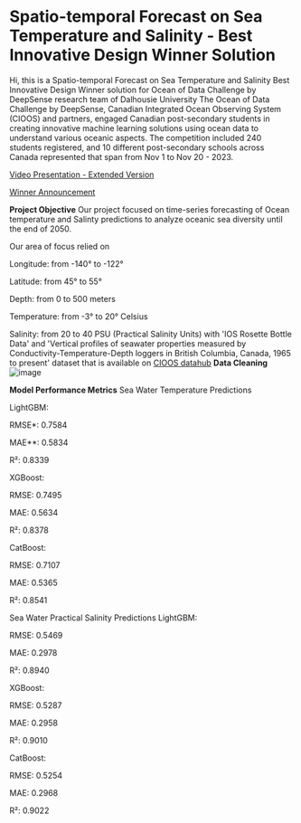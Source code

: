 # Spatio-temporal Forecast on Sea Temperature and Salinity - Best Innovative Design Winner Solution

Hi, this is a Spatio-temporal Forecast on Sea Temperature and Salinity Best Innovative Design Winner solution for
Ocean of Data Challenge by DeepSense research team of Dalhousie University
The Ocean of Data Challenge by DeepSense, Canadian Integrated Ocean Observing System (CIOOS) and partners, engaged Canadian post-secondary students in creating innovative machine learning solutions using ocean data to understand various oceanic aspects.
The competition included 240 students registered, and 10 different post-secondary schools across Canada represented that span from Nov 1 to Nov 20 - 2023.

[Video Presentation - Extended Version](https://youtu.be/9YQ4zv3rX-A?si=EWHYAtuFVZEA7GbM)

[Winner Announcement](https://www.linkedin.com/feed/update/urn:li:activity:7135340703865315330/)

**Project Objective**
Our project focused on time-series forecasting of Ocean temperature and Salinty predictions to analyze oceanic sea diversity until the end of 2050.

Our area of focus relied on 

Longitude: from -140° to -122°

Latitude: from 45° to 55°

Depth: from 0 to 500 meters

Temperature: from -3° to 20° Celsius

Salinity: from 20 to 40 PSU (Practical Salinity Units)
with 'IOS Rosette Bottle Data' and 'Vertical profiles of seawater properties measured by Conductivity-Temperature-Depth loggers in British Columbia, Canada, 1965 to present' dataset that is available on [CIOOS datahub](https://explore.cioos.ca/?lang=en)
**Data Cleaning**
![image](https://github.com/gjftns7220/Sea_temperature_and_salinity_prediction/assets/143769164/4f179767-4182-46a0-853d-51a214ee2b1f)




**Model Performance Metrics**
Sea Water Temperature Predictions

LightGBM:

RMSE*: 0.7584

MAE**: 0.5834

R²: 0.8339

XGBoost:

RMSE: 0.7495

MAE: 0.5634

R²: 0.8378

CatBoost:

RMSE: 0.7107

MAE: 0.5365

R²: 0.8541

Sea Water Practical Salinity Predictions
LightGBM:

RMSE: 0.5469

MAE: 0.2978

R²: 0.8940

XGBoost:

RMSE: 0.5287

MAE: 0.2958

R²: 0.9010

CatBoost:

RMSE: 0.5254

MAE: 0.2968

R²: 0.9022
